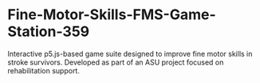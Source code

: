 # Fine-Motor-Skills-FMS-Game-Station-359
Interactive p5.js-based game suite designed to improve fine motor skills in stroke survivors. Developed as part of an ASU project focused on rehabilitation support.

